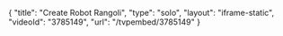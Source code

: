 {
    "title": "Create Robot Rangoli",
    "type": "solo",
    "layout": "iframe-static",
    "videoId": "3785149",
    "url": "\/tvpembed\/3785149"
}